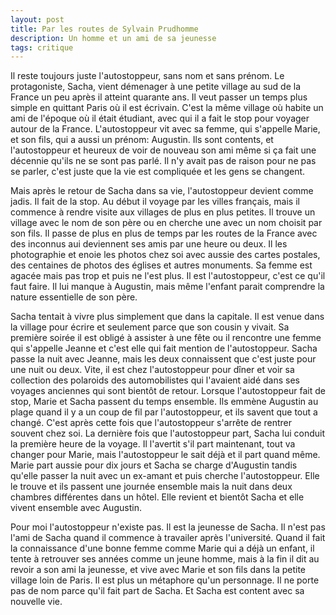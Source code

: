 ```yaml
---
layout: post
title: Par les routes de Sylvain Prudhomme
description: Un homme et un ami de sa jeunesse
tags: critique
---
```



Il reste toujours juste l'autostoppeur, sans nom et sans prénom. Le protagoniste,
Sacha, vient démenager à une petite village au sud de la France un peu après 
il atteint quarante ans. Il veut passer un temps plus simple en quittant Paris où 
il est écrivain. C'est la même village où habite un ami de l'époque où il
était étudiant, avec qui il a fait le stop pour voyager autour de la France.
L'autostoppeur vit avec sa femme, qui s'appelle Marie, et son fils, qui a 
aussi un prénom: Augustin. Ils sont contents, et l'autostoppeur et heureux de
voir de nouveau son ami même si ça fait une décennie qu'ils ne se sont pas parlé.
Il n'y avait pas de raison pour ne pas se parler, c'est juste que la vie est
compliquée et les gens se changent.

Mais après le retour de Sacha dans sa vie, l'autostoppeur devient comme 
jadis. Il fait de la stop. Au début il voyage par les villes français, mais
il commence à rendre visite aux villages de plus en plus petites. Il 
trouve un village avec le nom de son père ou en cherche une avec un
nom choisit par son fils. Il passe de plus en plus de temps par les routes
de la France avec des inconnus aui deviennent ses amis par une heure ou deux.
Il les photographie et enoie les photos chez soi avec aussie des cartes postales,
des centaines de photos des églises et autres monuments.
Sa femme est agacée mais pas trop et puis ne l'est plus. Il est l'autostoppeur, 
c'est ce qu'il faut faire. Il lui manque à Augustin, mais même l'enfant 
parait comprendre la nature essentielle de son père.

Sacha tentait à vivre plus simplement que dans la capitale. Il est venue dans
la village pour écrire et seulement parce que son cousin y vivait. Sa
première soirée il est obligé à assister à une fête ou il rencontre une femme
qui s'appelle Jeanne et c'est elle qui fait mention de l'autostoppeur. 
Sacha passe la nuit avec Jeanne, mais les deux connaissent que c'est juste
pour une nuit ou deux. Vite, il est chez l'autostoppeur pour dîner et voir
sa collection des polaroids des automobilistes qui l'avaient aidé dans ses
voyages anciennes qui sont bientôt de retour. Lorsque l'autostoppeur fait
de stop, Marie et Sacha passent du temps ensemble. Ils emmène Augustin 
au plage quand il y a un coup de fil par l'autostoppeur, et ils savent
que tout a changé. C'est après cette fois que l'autostoppeur s'arrête de
rentrer souvent chez soi. La dernière fois que l'autostoppeur part, Sacha
lui conduit la première heure de la voyage. Il l'avertit s'il part 
maintenant, tout va changer pour Marie, mais l'autostoppeur le sait
déjà et il part quand même. Marie part aussie pour dix jours et
Sacha se charge d'Augustin tandis qu'elle passer la nuit avec un ex-amant
et puis cherche l'autostoppeur. Elle le trouve et ils passent une journée 
ensemble mais la nuit dans deux chambres différentes dans un hôtel. 
Elle revient et bientôt Sacha et elle vivent ensemble avec Augustin. 

Pour moi l'autostoppeur n'existe pas. Il est la jeunesse de Sacha. Il
n'est pas l'ami de Sacha quand il commence à travailer après l'université.
Quand il fait la connaissance d'une bonne femme comme Marie qui a déjà un
enfant, il tente à retrouver ses années comme un jeune homme, mais 
à la fin il dit au revoir a son ami la jeunesse, et vive avec Marie
et son fils dans la petite village loin de Paris. Il est plus un
métaphore qu'un personnage. Il ne porte pas de nom parce qu'il fait
part de Sacha. Et Sacha est content avec sa nouvelle vie. 
